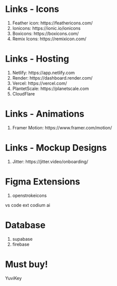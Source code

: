 # Links - Icons

<ol>
  <li>Feather icon: https://feathericons.com/ </li>
  <li>Ionicons: https://ionic.io/ionicons </li>
  <li>Boxicons: https://boxicons.com/</li>
  <li>Remix Icons: https://remixicon.com/</li>
  </ol>


# Links - Hosting

<ol>
  <li>Netlify: https://app.netlify.com</li>
  <li>Render: https://dashboard.render.com/</li>
  <li>Vercel: https://vercel.com/</li>
  <li>PlantetScale: https://planetscale.com</li>
  <li>CloudFlare</li>
</ol>

# Links - Animations

<ol>
  <li>Framer Motion: https://www.framer.com/motion/</li>
</ol>

# Links - Mockup Designs
<ol>
  <li>Jitter: https://jitter.video/onboarding/</li>
</ol>


# Figma Extensions
<ol>
  <li>openstrokeicons</li>
</ol>

vs code ext
codium ai


# Database
<ol>
  <li>supabase</li>
  <li>firebase</li>
</ol>


# Must buy!
YuviKey
